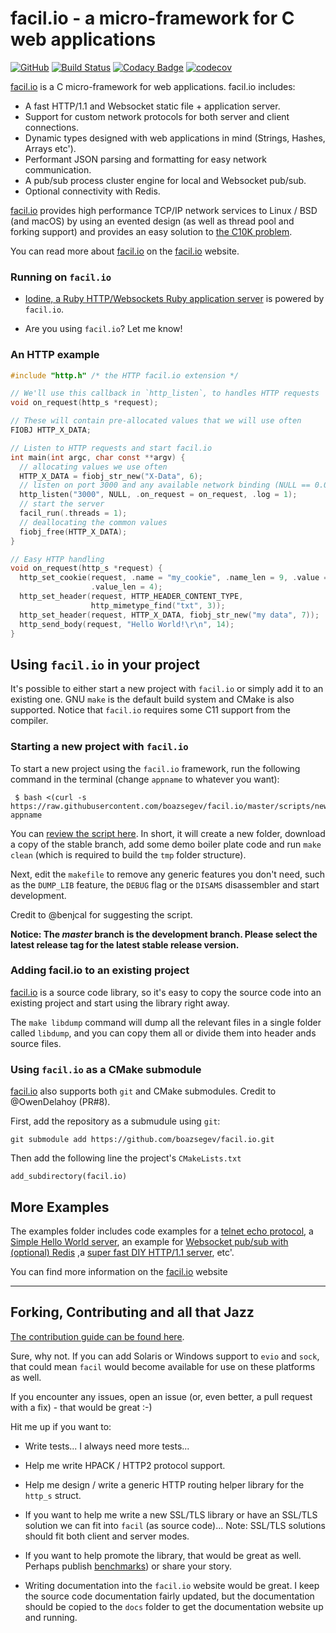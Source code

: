 # facil.io - a micro-framework for C web applications
[![GitHub](https://img.shields.io/badge/GitHub-Open%20Source-blue.svg)](https://github.com/boazsegev/facil.io)
[![Build Status](https://travis-ci.org/boazsegev/facil.io.svg?branch=master)](https://travis-ci.org/boazsegev/facil.io)
[![Codacy Badge](https://api.codacy.com/project/badge/Grade/2abeba588afb444ca6d92e68ccfbe36b)](https://www.codacy.com/app/boazsegev/facil.io?utm_source=github.com&amp;utm_medium=referral&amp;utm_content=boazsegev/facil.io&amp;utm_campaign=Badge_Grade)
[![codecov](https://codecov.io/gh/boazsegev/facil.io/branch/master/graph/badge.svg)](https://codecov.io/gh/boazsegev/facil.io)

[facil.io](http://facil.io) is a C micro-framework for web applications. facil.io includes:

* A fast HTTP/1.1 and Websocket static file + application server.
* Support for custom network protocols for both server and client connections.
* Dynamic types designed with web applications in mind (Strings, Hashes, Arrays etc').
* Performant JSON parsing and formatting for easy network communication.
* A pub/sub process cluster engine for local and Websocket pub/sub.
* Optional connectivity with Redis.

[facil.io](http://facil.io) provides high performance TCP/IP network services to Linux / BSD (and macOS) by using an evented design (as well as thread pool and forking support) and provides an easy solution to [the C10K problem](http://www.kegel.com/c10k.html).

You can read more about [facil.io](http://facil.io) on the [facil.io](http://facil.io) website.

### Running on `facil.io`

* [Iodine, a Ruby HTTP/Websockets Ruby application server](https://github.com/boazsegev/iodine) is powered by `facil.io`.

* Are you using `facil.io`? Let me know!

### An HTTP example

```c
#include "http.h" /* the HTTP facil.io extension */

// We'll use this callback in `http_listen`, to handles HTTP requests
void on_request(http_s *request);

// These will contain pre-allocated values that we will use often
FIOBJ HTTP_X_DATA;

// Listen to HTTP requests and start facil.io
int main(int argc, char const **argv) {
  // allocating values we use often
  HTTP_X_DATA = fiobj_str_new("X-Data", 6);
  // listen on port 3000 and any available network binding (NULL == 0.0.0.0)
  http_listen("3000", NULL, .on_request = on_request, .log = 1);
  // start the server
  facil_run(.threads = 1);
  // deallocating the common values
  fiobj_free(HTTP_X_DATA);
}

// Easy HTTP handling
void on_request(http_s *request) {
  http_set_cookie(request, .name = "my_cookie", .name_len = 9, .value = "data",
                  .value_len = 4);
  http_set_header(request, HTTP_HEADER_CONTENT_TYPE,
                  http_mimetype_find("txt", 3));
  http_set_header(request, HTTP_X_DATA, fiobj_str_new("my data", 7));
  http_send_body(request, "Hello World!\r\n", 14);
}
```

## Using `facil.io` in your project

It's possible to either start a new project with `facil.io` or simply add it to an existing one. GNU `make` is the default build system and CMake is also supported. Notice that `facil.io` requires some C11 support from the compiler.

### Starting a new project with `facil.io`

To start a new project using the `facil.io` framework, run the following command in the terminal (change `appname` to whatever you want):

     $ bash <(curl -s https://raw.githubusercontent.com/boazsegev/facil.io/master/scripts/new/app) appname

You can [review the script here](scripts/new/app). In short, it will create a new folder, download a copy of the stable branch, add some demo boiler plate code and run `make clean` (which is required to build the `tmp` folder structure).

Next, edit the `makefile` to remove any generic features you don't need, such as the `DUMP_LIB` feature, the `DEBUG` flag or the `DISAMS` disassembler and start development.

Credit to @benjcal for suggesting the script.

**Notice: The *master* branch is the development branch. Please select the latest release tag for the latest stable release version.**

### Adding facil.io to an existing project

[facil.io](http://facil.io) is a source code library, so it's easy to copy the source code into an existing project and start using the library right away.

The `make libdump` command will dump all the relevant files in a single folder called `libdump`, and you can copy them all or divide them into header ands source files.

### Using `facil.io` as a CMake submodule

[facil.io](http://facil.io) also supports both `git` and CMake submodules. Credit to @OwenDelahoy (PR#8).

First, add the repository as a submudule using `git`:

    git submodule add https://github.com/boazsegev/facil.io.git

Then add the following line the project's `CMakeLists.txt`

    add_subdirectory(facil.io)

## More Examples

The examples folder includes code examples for a [telnet echo protocol](examples/telnet-echo.c), a [Simple Hello World server](examples/hello-world.c), an example for [Websocket pub/sub with (optional) Redis](examples/pubsub-chat.c) ,a [super fast DIY HTTP/1.1 server](examples/fast-http.c), etc'.

You can find more information on the [facil.io](http://facil.io) website

---

## Forking, Contributing and all that Jazz

[The contribution guide can be found here](CONTRIBUTING).

Sure, why not. If you can add Solaris or Windows support to `evio` and `sock`, that could mean `facil` would become available for use on these platforms as well.

If you encounter any issues, open an issue (or, even better, a pull request with a fix) - that would be great :-)

Hit me up if you want to:

* Write tests... I always need more tests...

* Help me write HPACK / HTTP2 protocol support.

* Help me design / write a generic HTTP routing helper library for the `http_s` struct.

* If you want to help me write a new SSL/TLS library or have an SSL/TLS solution we can fit into `facil` (as source code)... Note: SSL/TLS solutions should fit both client and server modes.

* If you want to help promote the library, that would be great as well. Perhaps publish [benchmarks](https://github.com/TechEmpower/FrameworkBenchmarks)) or share your story.

* Writing documentation into the `facil.io` website would be great. I keep the source code documentation fairly updated, but the documentation should be copied to the `docs` folder to get the documentation website up and running.
